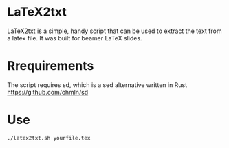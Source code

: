 # LaTeX2txt

LaTeX2txt is a simple, handy script that can be used to extract the text from a latex file.
It was built for beamer LaTeX slides.

# Rrequirements

The script requires sd, which is a sed alternative written in Rust
https://github.com/chmln/sd

# Use
```
./latex2txt.sh yourfile.tex
```